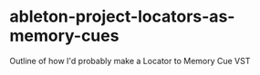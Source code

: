 # ableton-project-locators-as-memory-cues
Outline of how I'd probably make a Locator to Memory Cue VST
